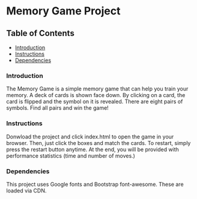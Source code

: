 # Memory Game Project

## Table of Contents

* [Introduction](#introduction)
* [Instructions](#instructions)
* [Dependencies](#dependencies)

### Introduction

The Memory Game is a simple memory game that can help you train your memory. A deck of cards
is shown face down. By clicking on a card, the card is flipped and the symbol on it is revealed.
There are eight pairs of symbols. Find all pairs and win the game!  


### Instructions

Donwload the project and click index.html to open the game in your browser.
Then, just click the boxes and match the cards. To restart, simply press the restart button anytime. At the end, you will be provided with performance statistics (time and number of moves.)

### Dependencies

This project uses Google fonts and Bootstrap font-awesome. These are loaded via CDN.
